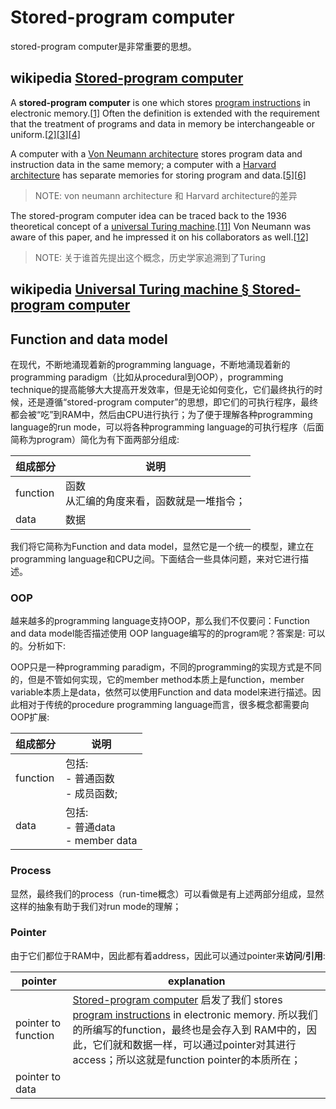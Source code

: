 # Stored-program computer

stored-program computer是非常重要的思想。



## wikipedia [Stored-program computer](https://en.wikipedia.org/wiki/Stored-program_computer)

A **stored-program computer** is one which stores [program instructions](https://infogalactic.com/info/Instruction_(computer_science)) in electronic memory.[[1\]](https://infogalactic.com/info/Stored-program_computer#cite_note-1) Often the definition is extended with the requirement that the treatment of programs and data in memory be interchangeable or uniform.[[2\]](https://infogalactic.com/info/Stored-program_computer#cite_note-GilreathLaplante2003-2)[[3\]](https://infogalactic.com/info/Stored-program_computer#cite_note-Reilly2003-3)[[4\]](https://infogalactic.com/info/Stored-program_computer#cite_note-POCA-4)

A computer with a [Von Neumann architecture](https://infogalactic.com/info/Von_Neumann_architecture) stores program data and instruction data in the same memory; a computer with a [Harvard architecture](https://infogalactic.com/info/Harvard_architecture) has separate memories for storing program and data.[[5\]](https://infogalactic.com/info/Stored-program_computer#cite_note-Page2009-5)[[6\]](https://infogalactic.com/info/Stored-program_computer#cite_note-Balch2003-6)

> NOTE: von neumann architecture 和 Harvard architecture的差异



The stored-program computer idea can be traced back to the 1936 theoretical concept of a [universal Turing machine](https://infogalactic.com/info/Universal_Turing_machine).[[11\]](https://infogalactic.com/info/Stored-program_computer#cite_note-Copeland2006-11) Von Neumann was aware of this paper, and he impressed it on his collaborators as well.[[12\]](https://infogalactic.com/info/Stored-program_computer#cite_note-Teuscher2004-12)

> NOTE: 关于谁首先提出这个概念，历史学家追溯到了Turing



## wikipedia [Universal Turing machine § Stored-program computer](https://en.wikipedia.org/wiki/Universal_Turing_machine#Stored-program_computer) 



## Function and data model

在现代，不断地涌现着新的programming language，不断地涌现着新的programming paradigm（比如从procedural到OOP），programming technique的提高能够大大提高开发效率，但是无论如何变化，它们最终执行的时候，还是遵循“stored-program computer”的思想，即它们的可执行程序，最终都会被“吃”到RAM中，然后由CPU进行执行；为了便于理解各种programming language的run mode，可以将各种programming language的可执行程序（后面简称为program）简化为有下面两部分组成:

| 组成部分 | 说明                                         |
| -------- | -------------------------------------------- |
| function | 函数<br>从汇编的角度来看，函数就是一堆指令； |
| data     | 数据                                         |

我们将它简称为Function and data model，显然它是一个统一的模型，建立在programming language和CPU之间。下面结合一些具体问题，来对它进行描述。

### OOP

越来越多的programming language支持OOP，那么我们不仅要问：Function and data model能否描述使用 OOP language编写的的program呢？答案是: 可以的。分析如下: 

OOP只是一种programming paradigm，不同的programming的实现方式是不同的，但是不管如何实现，它的member method本质上是function，member variable本质上是data，依然可以使用Function and data model来进行描述。因此相对于传统的procedure programming language而言，很多概念都需要向OOP扩展: 

| 组成部分 | 说明                                    |
| -------- | --------------------------------------- |
| function | 包括: <br>- 普通函数<br>- 成员函数;<br> |
| data     | 包括: <br>- 普通data <br>- member data  |



### Process

显然，最终我们的process（run-time概念）可以看做是有上述两部分组成，显然这样的抽象有助于我们对run mode的理解；

### Pointer

由于它们都位于RAM中，因此都有着address，因此可以通过pointer来**访问**/**引用**:

| pointer             | explanation                                                  |
| ------------------- | ------------------------------------------------------------ |
| pointer to function | [Stored-program computer](https://en.wikipedia.org/wiki/Stored-program_computer) 启发了我们 stores [program instructions](https://en.wikipedia.org/wiki/Instruction_(computer_science)) in electronic memory. 所以我们的所编写的function，最终也是会存入到 RAM中的，因此，它们就和数据一样，可以通过pointer对其进行access；所以这就是function pointer的本质所在； |
| pointer to data     |                                                              |


